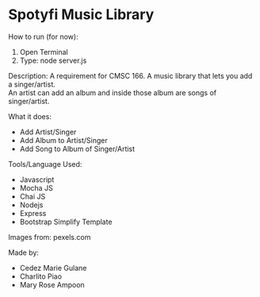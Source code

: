 # Spotyfi Music Library

How to run (for now):
  1. Open Terminal <br>
  2. Type: node server.js

Description:
  A requirement for CMSC 166. A music library that lets you add a singer/artist.
  <br>An artist can add an album and inside those album are songs of singer/artist.

What it does:
  - Add Artist/Singer
  - Add Album to Artist/Singer
  - Add Song to Album of Singer/Artist

Tools/Language Used:
  - Javascript
  - Mocha JS
  - Chai JS
  - Nodejs
  - Express
  - Bootstrap Simplify Template

Images from: pexels.com

Made by:
  - Cedez Marie Gulane
  - Charlito Piao
  - Mary Rose Ampoon
